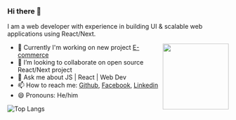 ### Hi there 👋

I am a web developer with experience in building UI & scalable web applications using React/Next.

<img align ="right" src = "https://github.com/TheAlphamerc/TheAlphamerc/assets/37103237/71528b45-2d50-4b5c-a5dc-67ba5242617a" width="150" height="150">



- 🔭 Currently I'm working on new project [E-commerce](https://github.com/akbivash/ecommerce-nextjs)
- 👯 I’m looking to collaborate on open source React/Next project
- 💬 Ask me about JS | React | Web Dev
- 📫 How to reach me: [Github](https://github.com/akbivash), [Facebook](https://facebook.com/akbivash), [Linkedin](https://www.linkedin.com/in/akbivash/)
- 😄 Pronouns:  He/him


![Top Langs](https://github-readme-stats.vercel.app/api/top-langs/?username=akbivash&hide_progress=true)
